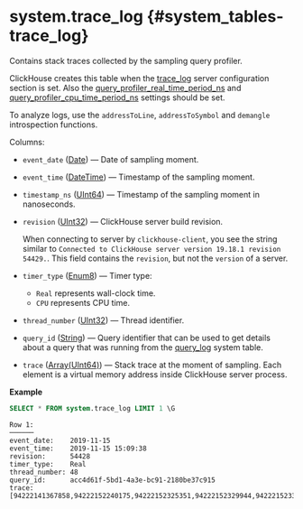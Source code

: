 # system.trace\_log {#system_tables-trace_log}

Contains stack traces collected by the sampling query profiler.

ClickHouse creates this table when the [trace\_log](../../operations/server-configuration-parameters/settings.md#server_configuration_parameters-trace_log) server configuration section is set. Also the [query\_profiler\_real\_time\_period\_ns](../../operations/settings/settings.md#query_profiler_real_time_period_ns) and [query\_profiler\_cpu\_time\_period\_ns](../../operations/settings/settings.md#query_profiler_cpu_time_period_ns) settings should be set.

To analyze logs, use the `addressToLine`, `addressToSymbol` and `demangle` introspection functions.

Columns:

-   `event_date` ([Date](../../sql-reference/data-types/date.md)) — Date of sampling moment.

-   `event_time` ([DateTime](../../sql-reference/data-types/datetime.md)) — Timestamp of the sampling moment.

-   `timestamp_ns` ([UInt64](../../sql-reference/data-types/int-uint.md)) — Timestamp of the sampling moment in nanoseconds.

-   `revision` ([UInt32](../../sql-reference/data-types/int-uint.md)) — ClickHouse server build revision.

    When connecting to server by `clickhouse-client`, you see the string similar to `Connected to ClickHouse server version 19.18.1 revision 54429.`. This field contains the `revision`, but not the `version` of a server.

-   `timer_type` ([Enum8](../../sql-reference/data-types/enum.md)) — Timer type:

    -   `Real` represents wall-clock time.
    -   `CPU` represents CPU time.

-   `thread_number` ([UInt32](../../sql-reference/data-types/int-uint.md)) — Thread identifier.

-   `query_id` ([String](../../sql-reference/data-types/string.md)) — Query identifier that can be used to get details about a query that was running from the [query\_log](#system_tables-query_log) system table.

-   `trace` ([Array(UInt64)](../../sql-reference/data-types/array.md)) — Stack trace at the moment of sampling. Each element is a virtual memory address inside ClickHouse server process.

**Example**

``` sql
SELECT * FROM system.trace_log LIMIT 1 \G
```

``` text
Row 1:
──────
event_date:    2019-11-15
event_time:    2019-11-15 15:09:38
revision:      54428
timer_type:    Real
thread_number: 48
query_id:      acc4d61f-5bd1-4a3e-bc91-2180be37c915
trace:         [94222141367858,94222152240175,94222152325351,94222152329944,94222152330796,94222151449980,94222144088167,94222151682763,94222144088167,94222151682763,94222144088167,94222144058283,94222144059248,94222091840750,94222091842302,94222091831228,94222189631488,140509950166747,140509942945935]
```
